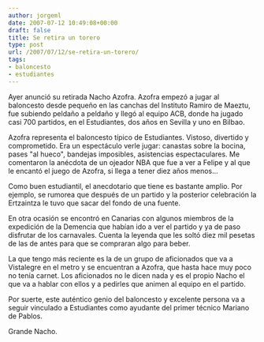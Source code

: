 ```yaml
---
author: jorgeml
date: 2007-07-12 10:49:08+00:00
draft: false
title: Se retira un torero
type: post
url: /2007/07/12/se-retira-un-torero/
tags:
- baloncesto
- estudiantes
---
```


Ayer anunció su retirada Nacho Azofra. Azofra empezó a jugar al baloncesto desde pequeño en las canchas del Instituto Ramiro de Maeztu, fue subiendo peldaño a peldaño y llegó al equipo ACB, donde ha jugado casi 700 partidos, en el Estudiantes, dos años en Sevilla y uno en Bilbao.

Azofra representa el baloncesto típico de Estudiantes. Vistoso, divertido y comprometido. Era un espectáculo verle jugar: canastas sobre la bocina, pases "al hueco", bandejas imposibles, asistencias espectaculares. Me comentaron la anécdota de un ojeador NBA que fue a ver a Felipe y al que le encantó el juego de Azofra, si llega a tener diez años menos...

Como buen estudiantil, el anecdotario que tiene es bastante amplio. Por ejemplo, se rumorea que después de un partido y la posterior celebración la Ertzaintza le tuvo que sacar del fondo de una fuente.

En otra ocasión se encontró en Canarias con algunos miembros de la expedición de la Demencia que habían ido a ver el partido y ya de paso disfrutar de los carnavales. Cuenta la leyenda que les soltó diez mil pesetas de las de antes para que se compraran algo para beber.

La que tengo más reciente es la de un grupo de aficionados que va a Vistalegre en el metro y se encuentran a Azofra, que hasta hace muy poco no tenía carnet. Los aficionados no le dicen nada y es el propio Nacho el que va a hablar con ellos y a pedirles que animen al equipo en el partido.

Por suerte, este auténtico genio del baloncesto y excelente persona va a seguir vinculado a Estudiantes como ayudante del primer técnico Mariano de Pablos.

Grande Nacho.
